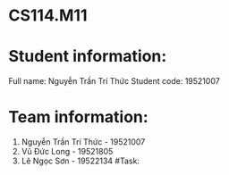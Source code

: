 # CS114.M11

# Student information:
  Full name: Nguyễn Trần Trí Thức
  Student code: 19521007

# Team information:
  1. Nguyễn Trần Trí Thức - 19521007
  2. Vũ Đức Long - 19521805
  3. Lê Ngọc Sơn - 19522134
#Task:
